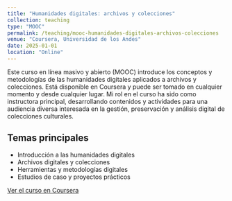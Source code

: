 ```yaml
---
title: "Humanidades digitales: archivos y colecciones"
collection: teaching
type: "MOOC"
permalink: /teaching/mooc-humanidades-digitales-archivos-colecciones
venue: "Coursera, Universidad de los Andes"
date: 2025-01-01
location: "Online"
---
```


Este curso en línea masivo y abierto (MOOC) introduce los conceptos y metodologías de las humanidades digitales aplicados a archivos y colecciones. Está disponible en Coursera y puede ser tomado en cualquier momento y desde cualquier lugar. Mi rol en el curso ha sido como instructora principal, desarrollando contenidos y actividades para una audiencia diversa interesada en la gestión, preservación y análisis digital de colecciones culturales.

## Temas principales

- Introducción a las humanidades digitales
- Archivos digitales y colecciones
- Herramientas y metodologías digitales
- Estudios de caso y proyectos prácticos

[Ver el curso en Coursera](https://www.coursera.org/learn/humanidades-digitales-archivos-y-colecciones)
